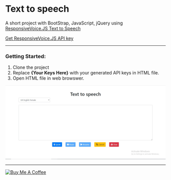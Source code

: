 # Text to speech

A short project with BootStrap, JavaScript, jQuery using [ResponsiveVoice.JS Text to Speech](https://responsivevoice.org/)

[Get ResponsiveVoice.JS API key](https://responsivevoice.org/register/?utm_campaign=rvorg_link&utm_source=responsivevoice-org&utm_term=frontpage_devapi) 

---

### Getting Started:
1. Clone the project
2. Replace **{Your Keys Here}** with your generated API keys in HTML file.
3. Open HTML file in web browswer.

![Text to speech Screenshot](/Screenshot.jpg)

---
<a href="https://www.buymeacoffee.com/mubarik" target="_blank"><img src="https://cdn.buymeacoffee.com/buttons/default-orange.png" alt="Buy Me A Coffee" style="height: 51px !important;width: 217px !important;" ></a>